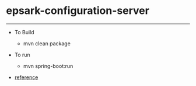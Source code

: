 # epsark-configuration-server

----



* To Build
    * mvn clean package

* To run
    * mvn spring-boot:run

* [reference](https://docs.spring.io/spring-cloud-config/reference/server.html)
